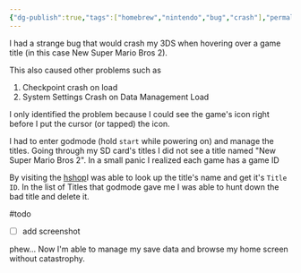 ```yaml
---
{"dg-publish":true,"tags":["homebrew","nintendo","bug","crash"],"permalink":"/developer/emulation/3-ds-crashes-on-game-icon-hover-on-homescreen/","dgPassFrontmatter":true}
---
```


I had a strange bug that would crash my 3DS when hovering over a game title (in this case New Super Mario Bros 2).

This also caused other problems such as 
1. Checkpoint crash on load
2. System Settings Crash on Data Management Load

I only identified the problem because I could see the game's icon right before I put the cursor (or tapped) the icon.

I had to enter godmode (hold `start` while powering on) and manage the titles. Going through my SD card's titles I did not see a title named "New Super Mario Bros 2". In a small panic I realized each game has a game ID

By visiting the [hshop](https://hshop.erista.me/t/19263)I was able to look up the title's name and get it's `Title ID`. In the list of Titles that godmode gave me I was able to hunt down the bad title and delete it.

#todo 
- [ ] add screenshot

phew... Now I'm able to manage my save data and browse my home screen without catastrophy.  